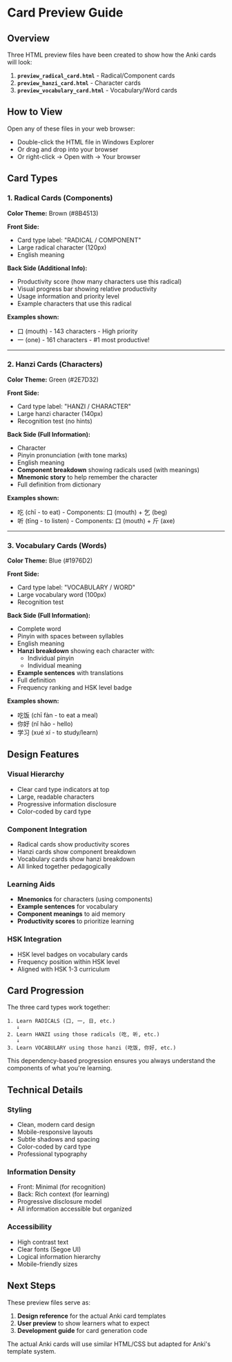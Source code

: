 # Card Preview Guide

## Overview

Three HTML preview files have been created to show how the Anki cards will look:

1. **`preview_radical_card.html`** - Radical/Component cards
2. **`preview_hanzi_card.html`** - Character cards
3. **`preview_vocabulary_card.html`** - Vocabulary/Word cards

## How to View

Open any of these files in your web browser:
- Double-click the HTML file in Windows Explorer
- Or drag and drop into your browser
- Or right-click → Open with → Your browser

## Card Types

### 1. Radical Cards (Components)

**Color Theme:** Brown (#8B4513)

**Front Side:**
- Card type label: "RADICAL / COMPONENT"
- Large radical character (120px)
- English meaning

**Back Side (Additional Info):**
- Productivity score (how many characters use this radical)
- Visual progress bar showing relative productivity
- Usage information and priority level
- Example characters that use this radical

**Examples shown:**
- 口 (mouth) - 143 characters - High priority
- 一 (one) - 161 characters - #1 most productive!

---

### 2. Hanzi Cards (Characters)

**Color Theme:** Green (#2E7D32)

**Front Side:**
- Card type label: "HANZI / CHARACTER"
- Large hanzi character (140px)
- Recognition test (no hints)

**Back Side (Full Information):**
- Character
- Pinyin pronunciation (with tone marks)
- English meaning
- **Component breakdown** showing radicals used (with meanings)
- **Mnemonic story** to help remember the character
- Full definition from dictionary

**Examples shown:**
- 吃 (chī - to eat) - Components: 口 (mouth) + 乞 (beg)
- 听 (tīng - to listen) - Components: 口 (mouth) + 斤 (axe)

---

### 3. Vocabulary Cards (Words)

**Color Theme:** Blue (#1976D2)

**Front Side:**
- Card type label: "VOCABULARY / WORD"
- Large vocabulary word (100px)
- Recognition test

**Back Side (Full Information):**
- Complete word
- Pinyin with spaces between syllables
- English meaning
- **Hanzi breakdown** showing each character with:
  - Individual pinyin
  - Individual meaning
- **Example sentences** with translations
- Full definition
- Frequency ranking and HSK level badge

**Examples shown:**
- 吃饭 (chī fàn - to eat a meal)
- 你好 (nǐ hǎo - hello)
- 学习 (xué xí - to study/learn)

## Design Features

### Visual Hierarchy
- Clear card type indicators at top
- Large, readable characters
- Progressive information disclosure
- Color-coded by card type

### Component Integration
- Radical cards show productivity scores
- Hanzi cards show component breakdown
- Vocabulary cards show hanzi breakdown
- All linked together pedagogically

### Learning Aids
- **Mnemonics** for characters (using components)
- **Example sentences** for vocabulary
- **Component meanings** to aid memory
- **Productivity scores** to prioritize learning

### HSK Integration
- HSK level badges on vocabulary cards
- Frequency position within HSK level
- Aligned with HSK 1-3 curriculum

## Card Progression

The three card types work together:

```
1. Learn RADICALS (口, 一, 日, etc.)
   ↓
2. Learn HANZI using those radicals (吃, 听, etc.)
   ↓
3. Learn VOCABULARY using those hanzi (吃饭, 你好, etc.)
```

This dependency-based progression ensures you always understand the components of what you're learning.

## Technical Details

### Styling
- Clean, modern card design
- Mobile-responsive layouts
- Subtle shadows and spacing
- Color-coded by card type
- Professional typography

### Information Density
- Front: Minimal (for recognition)
- Back: Rich context (for learning)
- Progressive disclosure model
- All information accessible but organized

### Accessibility
- High contrast text
- Clear fonts (Segoe UI)
- Logical information hierarchy
- Mobile-friendly sizes

## Next Steps

These preview files serve as:
1. **Design reference** for the actual Anki card templates
2. **User preview** to show learners what to expect
3. **Development guide** for card generation code

The actual Anki cards will use similar HTML/CSS but adapted for Anki's template system.
